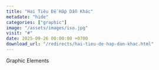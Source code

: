 ```yaml
---
title: "Hai Tiêu Đề Hấp Dẫn Khác"
metadate: "hide"
categories: ["graphic"]
image: "/assets/images/iso.jpg"
visit: "#"
date: 2025-09-26 00:00:00 +0700
download_url: "/redirects/hai-tieu-de-hap-dan-khac.html"
---
```

Graphic Elements
